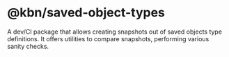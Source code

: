 # @kbn/saved-object-types

A dev/CI package that allows creating snapshots out of saved objects type definitions.
It offers utilities to compare snapshots, performing various sanity checks.

